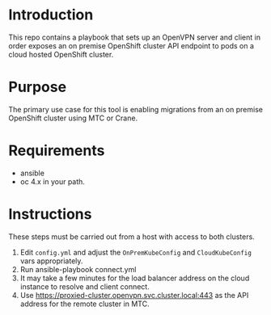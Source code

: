 # Introduction
This repo contains a playbook that sets up an OpenVPN server and client in order exposes an on premise OpenShift cluster API endpoint to pods on a cloud hosted OpenShift cluster.

# Purpose
The primary use case for this tool is enabling migrations from an on premise OpenShift cluster using MTC or Crane.

# Requirements
- ansible
- oc 4.x in your path.

# Instructions
These steps must be carried out from a host with access to both clusters.

1. Edit `config.yml` and adjust the `OnPremKubeConfig` and `CloudKubeConfig` vars appropriately.
1. Run ansible-playbook connect.yml
1. It may take a few minutes for the load balancer address on the cloud instance to resolve and client connect.
1. Use https://proxied-cluster.openvpn.svc.cluster.local:443 as the API address for the remote cluster in MTC.
